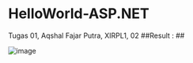# HelloWorld-ASP.NET
Tugas 01, Aqshal Fajar Putra, XIRPL1, 02
##Result : ##

![image](https://cloud.githubusercontent.com/assets/22128258/21718273/fc620bcc-d448-11e6-897d-6b280c81a3a4.png)
